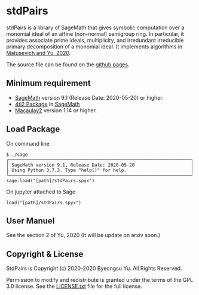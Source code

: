 stdPairs
================

stdPairs is a library of SageMath that gives symbolic computation over a monomial ideal of an affine (non-normal) semigroup ring. In particular, it provides associate prime ideals, multiplicity, and irredundant irreducible primary decomposition of a monomial ideal. It implements algorithms in [Matusevich and Yu, 2020](https://arxiv.org/abs/2005.10968). 

The source file can be found on the [github pages](https://github.com/byeongsuyu/StdPairs/). 

Minimum requirement
--------------
- [SageMath](https://www.sagemath.org) version 9.1 (Release Date: 2020-05-20) or higher.
- [4ti2 Package](https://doc.sagemath.org/html/en/reference/interfaces/sage/interfaces/four_ti_2.html) in [SageMath](https://www.sagemath.org)
- [Macaulay2](http://www2.macaulay2.com/Macaulay2/) version 1.14 or higher.

Load Package
-------------
On command line
```
$ ./sage
┌────────────────────────────────────────────────────────────────────┐
│ SageMath version 9.1, Release Date: 2020-05-20                     │
│ Using Python 3.7.3. Type "help()" for help.                        │
└────────────────────────────────────────────────────────────────────┘
sage:load("[path]/stdPairs.spyx")
```
On jupyter attached to Sage
```
load("[path]/stdPairs.spyx")
```

User Manuel
-------------
See the section 2 of Yu, 2020 (It will be update on arxiv soon.)


Copyright & License
-

StdPairs is Copyright (c) 2020-2020 Byeongsu Yu. All Rights Reserved.

Permission to modify and redistribute is granted under the terms of the GPL 3.0 license. See the [LICENSE.txt](https://github.com/byeongsuyu/StdPairs/blob/main/LICENSE) file for the full license.
